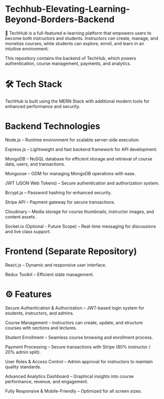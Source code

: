 # Techhub-Elevating-Learning-Beyond-Borders-Backend
🚀 TechHub is a full-featured e-learning platform that empowers users to become both instructors and students. Instructors can create, manage, and monetize courses, while students can explore, enroll, and learn in an intuitive environment.

This repository contains the backend of TechHub, which powers authentication, course management, payments, and analytics.

# 🛠 Tech Stack
TechHub is built using the MERN Stack with additional modern tools for enhanced performance and security.

# Backend Technologies
Node.js – Runtime environment for scalable server-side execution.

Express.js – Lightweight and fast backend framework for API development.

MongoDB – NoSQL database for efficient storage and retrieval of course data, users, and transactions.

Mongoose – ODM for managing MongoDB operations with ease.

JWT (JSON Web Tokens) – Secure authentication and authorization system.

Bcrypt.js – Password hashing for enhanced security.

Stripe API – Payment gateway for secure transactions.

Cloudinary – Media storage for course thumbnails, instructor images, and content assets.

Socket.io (Optional - Future Scope) – Real-time messaging for discussions and live class support.

# Frontend (Separate Repository)
React.js – Dynamic and responsive user interface.

Redux Toolkit – Efficient state management.


# ⚙️ Features
Secure Authentication & Authorization – JWT-based login system for students, instructors, and admins.

Course Management – Instructors can create, update, and structure courses with sections and lectures.

Student Enrollment – Seamless course browsing and enrollment process.

Payment Processing – Secure transactions with Stripe (80% instructor / 20% admin split).

User Roles & Access Control – Admin approval for instructors to maintain quality standards.

Advanced Analytics Dashboard – Graphical insights into course performance, revenue, and engagement.

Fully Responsive & Mobile-Friendly – Optimized for all screen sizes.

